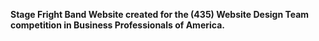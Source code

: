 **Stage Fright Band Website created for the (435) Website Design Team competition in Business Professionals of America.**
